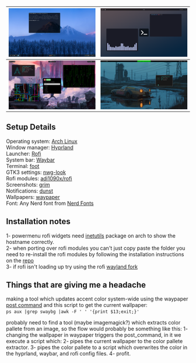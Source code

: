 | ![Style 1 (v2)](v2/Screenshots/screenshot.png) | ![Style 2 (v1)](v1/screenshots/foot.png) |
|:----------------------------------------------:|:---------------------------------------:|
| ![Style 3 (v3)](v3/screenshots/terminalstuff.png) | ![Experimental Spotify Widget Thingie](v3/screenshots/experiment.png) |  
  
## Setup Details 
Operating system: [Arch Linux](https://archlinux.org/)  
Window manager: [Hyprland](https://github.com/hyprwm/Hyprland)  
Launcher: [Rofi](https://github.com/davatorium/rofi)  
System bar: [Waybar](https://github.com/Alexays/Waybar)  
Terminal: [foot](https://codeberg.org/dnkl/foot)  
GTK3 settings: [nwg-look](https://github.com/nwg-piotr/nwg-look)  
Rofi modules: [adi1090x/rofi](https://github.com/adi1090x/rofi)  
Screenshots: [grim](https://sr.ht/~emersion/grim/)  
Notifications: [dunst](https://github.com/dunst-project/dunst)  
Wallpapers: [waypaper](https://github.com/anufrievroman/waypaper)  
Font: Any Nerd font from [Nerd Fonts](https://www.nerdfonts.com/)   
  
## Installation notes  
1- powermenu rofi widgets need [inetutils](https://archlinux.org/packages/core/x86_64/inetutils/) package on arch to show the hostname correctly.  
2- when porting over rofi modules you can't just copy paste the folder you need to re-install the rofi modules by following the installation instructions on the [repo](https://github.com/adi1090x/rofi)  
3- if rofi isn't loading up try using the rofi [wayland fork](https://aur.archlinux.org/packages/rofi-lbonn-wayland)  
  
## Things that are giving me a headache  
making a tool which updates accent color system-wide using the waypaper [post command](https://anufrievroman.gitbook.io/waypaper/configuration) and this script to get the current wallpaper:  
`ps aux |grep swaybg |awk -F ' ' '{print $13;exit;}'` 
 
probably need to find a tool (maybe imagemagick?) which extracts color pallete from an image, so the flow would probably be something like this: 
1- changing the wallpaper in waypaper triggers the post_command, in it we execute a script which: 
2- pipes the current wallpaper to the color pallete extractor. 
3- pipes the color pallete to a script which overwrites the color in the hyprland, waybar, and rofi config files. 
4- profit.
